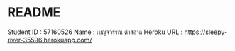 # README
 Student ID : 57160526 
 Name : เบญจวรรณ ดำสอาด 
 Heroku URL : https://sleepy-river-35596.herokuapp.com/